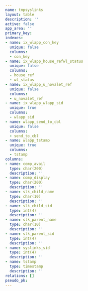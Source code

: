 ```yaml
---
name: tmpsyslinks
layout: table
description: ''
active: false
app_area: ''
primary_key: 
indexes:
- name: ix_wlapp_con_key
  unique: false
  columns:
  - con_key
- name: ix_wlapp_house_refwl_status
  unique: false
  columns:
  - house_ref
  - wl_status
- name: ix_wlapp_u_novalet_ref
  unique: false
  columns:
  - u_novalet_ref
- name: ix_wlapp_wlapp_sid
  unique: true
  columns:
  - wlapp_sid
- name: wlapp_send_to_cbl
  unique: false
  columns:
  - send_to_cbl
- name: wlapp_tstamp
  unique: true
  columns:
  - tstamp
columns:
- name: comp_avail
  type: char(200)
  description: ''
- name: comp_display
  type: char(200)
  description: ''
- name: slk_child_name
  type: char(10)
  description: ''
- name: slk_child_sid
  type: int(4)
  description: ''
- name: slk_parent_name
  type: char(10)
  description: ''
- name: slk_parent_sid
  type: int(4)
  description: ''
- name: syslinks_sid
  type: int(4)
  description: ''
- name: tstamp
  type: timestamp
  description: ''
relations: []
pseudo_pk: 
---
```


